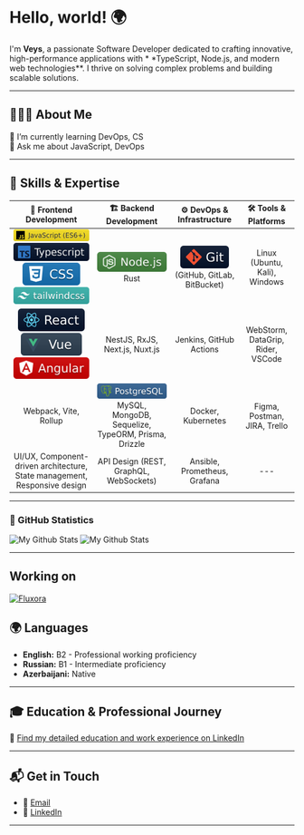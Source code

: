 # Hello, world! 🌍

I'm **Veys**, a passionate Software Developer dedicated to crafting innovative, high-performance applications with \*
\*TypeScript, Node.js, and modern web technologies\*\*. I thrive on solving complex problems and building scalable
solutions.

---

## 👨🏻‍💻 About Me

🌱 I’m currently learning DevOps, CS  
💬 Ask me about JavaScript, DevOps

---

## 🚀 Skills & Expertise

|                                                                                              🎨 Frontend Development                                                                                               |                                          🏗️ Backend Development                                          |                     ⚙️ DevOps & Infrastructure                      |       🛠️ Tools & Platforms       |
|:------------------------------------------------------------------------------------------------------------------------------------------------------------------------------------------------------------------:|:---------------------------------------------------------------------------------------------------------:|:-------------------------------------------------------------------:|:---------------------------------:|
| <img src="./icons/javascript.svg" alt="JavaScript (ES6+)" /> <img src="./icons/typescript.svg" alt="Typescript" /> <img src="./icons/css.svg" alt="CSS" /> <img src="./icons/tailwindcss.svg" alt="Tailwindcss" /> |                             <img src="./icons/node.svg" alt="Node.JS" /> Rust                             | <img src="./icons/git.svg" alt="Git" /> (GitHub, GitLab, BitBucket) |   Linux (Ubuntu, Kali), Windows   |
|                                        <img src="./icons/react.svg" alt="React" /> <img src="./icons/vue.svg" alt="Vue" /> <img src="./icons/angular.svg" alt="Angular" />                                         |                                      NestJS, RxJS, Next.js, Nuxt.js                                       |                       Jenkins, GitHub Actions                       | WebStorm, DataGrip, Rider, VSCode |
|                                                                                               Webpack, Vite, Rollup                                                                                                | <img src="./icons/postgresql.svg" alt="PostgreSQL" /> MySQL, MongoDB, Sequelize, TypeORM, Prisma, Drizzle |                         Docker, Kubernetes                          |   Figma, Postman, JIRA, Trello    |
|                                                                     UI/UX, Component-driven architecture, State management, Responsive design                                                                      |                                  API Design (REST, GraphQL, WebSockets)                                   |                    Ansible, Prometheus, Grafana                     |                ---                |

---

### 📶 GitHub Statistics

<p>
  <picture>
    <source
      srcset="https://github-readme-stats-eight-theta.vercel.app/api?username=MDReal32&show_icons=true&theme=dark&include_all_commits=true"
      media="(prefers-color-scheme: dark)"
    />
    <source
      srcset="https://github-readme-stats-eight-theta.vercel.app/api?username=MDReal32&show_icons=true&include_all_commits=true"
      media="(prefers-color-scheme: light), (prefers-color-scheme: no-preference)"
    />
    <img src="https://github-readme-stats-eight-theta.vercel.app/api?username=MDReal32&show_icons=true&theme=dark&include_all_commits=true" alt="My Github Stats" />
  </picture>

  <picture>
    <source
      srcset="https://github-readme-stats-eight-theta.vercel.app/api/top-langs/?username=MDReal32&layout=compact&langs_count=8&theme=dark"
      media="(prefers-color-scheme: dark)"
    />
    <source
      srcset="https://github-readme-stats-eight-theta.vercel.app/api/top-langs/?username=MDReal32&layout=compact&langs_count=8"
      media="(prefers-color-scheme: light), (prefers-color-scheme: no-preference)"
    />
    <img src="https://github-readme-stats-eight-theta.vercel.app/api/top-langs/?username=MDReal32&layout=compact&langs_count=8&theme=dark" alt="My Github Stats" />
  </picture>
</p>

---

## Working on

<p>
  <a href="https://github.com/MDReal32/fluxora">
    <picture>
      <source
        srcset="https://github-readme-stats-eight-theta.vercel.app/api/pin?username=MDReal32&repo=fluxora&theme=dark"
        media="(prefers-color-scheme: dark)"
      />
      <source
        srcset="https://github-readme-stats-eight-theta.vercel.app/api/pin?username=MDReal32&repo=fluxora"
        media="(prefers-color-scheme: light), (prefers-color-scheme: no-preference)"
      />
      <img src="https://github-readme-stats-eight-theta.vercel.app/api/pin?username=MDReal32&repo=fluxora&theme=dark" alt="Fluxora" />
    </picture>
  </a>
</p>

## 🌍 Languages

- **English:** B2 - Professional working proficiency
- **Russian:** B1 - Intermediate proficiency
- **Azerbaijani:** Native

---

## 🎓 Education & Professional Journey

🔗 [Find my detailed education and work experience on LinkedIn](https://www.linkedin.com/in/MDReal32)

---

## 📬 Get in Touch

- 📧 [Email](mailto:MDReal3200@gmail.com)
- 💼 [LinkedIn](https://www.linkedin.com/in/MDReal32)

---
